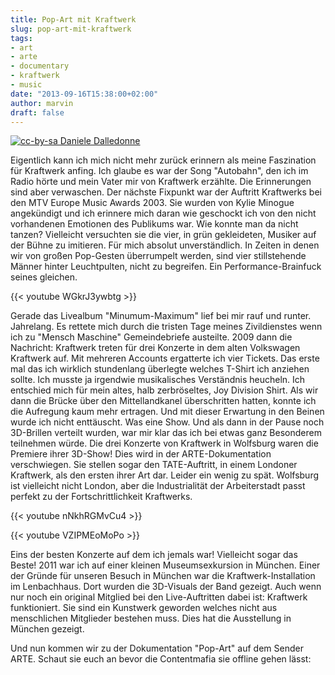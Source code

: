```yaml
---
title: Pop-Art mit Kraftwerk
slug: pop-art-mit-kraftwerk
tags:
- art
- arte
- documentary
- kraftwerk
- music
date: "2013-09-16T15:38:00+02:00"
author: marvin
draft: false
---
```

[![cc-by-sa Daniele Dalledonne](/images/808255872_35d8566085_b.jpg)](https://secure.flickr.com/photos/ddalledo/808255872/)

Eigentlich kann ich mich nicht mehr zurück erinnern als meine
Faszination für Kraftwerk anfing. Ich glaube es war der Song "Autobahn",
den ich im Radio hörte und mein Vater mir von Kraftwerk erzählte. Die
Erinnerungen sind aber verwaschen. Der nächste Fixpunkt war der Auftritt
Kraftwerks bei den MTV Europe Music Awards 2003. Sie wurden von Kylie
Minogue angekündigt und ich erinnere mich daran wie geschockt ich von
den nicht vorhandenen Emotionen des Publikums war. Wie konnte man da
nicht tanzen? Vielleicht versuchten sie die vier, in grün gekleideten,
Musiker auf der Bühne zu imitieren. Für mich absolut unverständlich. In
Zeiten in denen wir von großen Pop-Gesten überrumpelt werden, sind vier
stillstehende Männer hinter Leuchtpulten, nicht zu begreifen. Ein
Performance-Brainfuck seines gleichen.

{{< youtube WGkrJ3ywbtg >}}

Gerade das Livealbum "Minumum-Maximum" lief bei mir rauf und runter.
Jahrelang. Es rettete mich durch die tristen Tage meines Zivildienstes
wenn ich zu "Mensch Maschine" Gemeindebriefe austeilte. 2009 dann die
Nachricht: Kraftwerk treten für drei Konzerte in dem alten Volkswagen
Kraftwerk auf. Mit mehreren Accounts ergatterte ich vier Tickets. Das
erste mal das ich wirklich stundenlang überlegte welches T-Shirt ich
anziehen sollte. Ich musste ja irgendwie musikalisches Verständnis
heucheln. Ich entschied mich für mein altes, halb zerbröseltes, Joy
Division Shirt. Als wir dann die Brücke über den Mittellandkanel
überschritten hatten, konnte ich die Aufregung kaum mehr ertragen. Und
mit dieser Erwartung in den Beinen wurde ich nicht enttäuscht. Was eine
Show. Und als dann in der Pause noch 3D-Brillen verteilt wurden, war mir
klar das ich bei etwas ganz Besonderem teilnehmen würde. Die drei
Konzerte von Kraftwerk in Wolfsburg waren die Premiere ihrer 3D-Show!
Dies wird in der ARTE-Dokumentation verschwiegen. Sie stellen sogar den
TATE-Auftritt, in einem Londoner Kraftwerk, als den ersten ihrer Art
dar. Leider ein wenig zu spät. Wolfsburg ist vielleicht nicht London,
aber die Industrialität der Arbeiterstadt passt perfekt zu der
Fortschrittlichkeit Kraftwerks.

{{< youtube nNkhRGMvCu4 >}}

{{< youtube VZIPMEoMoPo >}}

Eins der besten Konzerte auf dem ich jemals war! Vielleicht sogar das
Beste! 2011 war ich auf einer kleinen Museumsexkursion in München. Einer
der Gründe für unseren Besuch in München war die Kraftwerk-Installation
im Lenbachhaus. Dort wurden die 3D-Visuals der Band gezeigt. Auch wenn
nur noch ein original Mitglied bei den Live-Auftritten dabei ist:
Kraftwerk funktioniert. Sie sind ein Kunstwerk geworden welches nicht
aus menschlichen Mitglieder bestehen muss. Dies hat die Ausstellung in
München gezeigt.

Und nun kommen wir zu der Dokumentation "Pop-Art" auf dem Sender ARTE.
Schaut sie euch an bevor die Contentmafia sie offline gehen lässt:

<p>
<script type="text/javascript" src="http://www.arte.tv/playerv2/embed.php?json_url=http://arte.tv/papi/tvguide/videos/stream/player/D/048927-000_PLUS7-D/ALL/ALL.json⟨=de_DE&amp;config=arte_tvguide"></script>
</p>